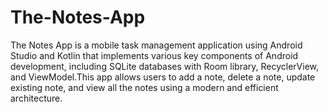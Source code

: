 # The-Notes-App

The Notes App is a mobile task management application using Android Studio and Kotlin that implements various key components of Android development, including SQLite databases with Room library, RecyclerView, and ViewModel.This app allows users to add a note, delete a note, update existing note, and view all the notes using a modern and efficient architecture.
